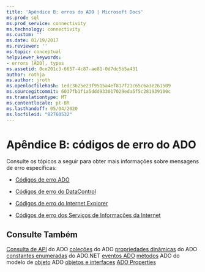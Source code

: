 ```yaml
---
title: 'Apêndice B: erros do ADO | Microsoft Docs'
ms.prod: sql
ms.prod_service: connectivity
ms.technology: connectivity
ms.custom: ''
ms.date: 01/19/2017
ms.reviewer: ''
ms.topic: conceptual
helpviewer_keywords:
- errors [ADO], types
ms.assetid: 0ce201c3-6657-4c87-ae81-0d7dc5b5a431
author: rothja
ms.author: jroth
ms.openlocfilehash: 1edc3625e23f9515a4ef817f21c65c6a3e261509
ms.sourcegitcommit: 6037fb1f1a5ddd933017029eda5f5c281939100c
ms.translationtype: MT
ms.contentlocale: pt-BR
ms.lasthandoff: 05/04/2020
ms.locfileid: "82760532"
---
```

# <a name="appendix-b-ado-error-codes"></a>Apêndice B: códigos de erro do ADO
Consulte os tópicos a seguir para obter mais informações sobre mensagens de erro específicas:

-   [Códigos de erro ADO](../../../ado/guide/appendixes/ado-error-codes.md)

-   [Códigos de erro do DataControl](../../../ado/guide/appendixes/datacontrol-error-codes.md)

-   [Códigos de erro do Internet Explorer](../../../ado/guide/appendixes/internet-explorer-error-codes.md)

-   [Códigos de erro dos Serviços de Informações da Internet](../../../ado/guide/appendixes/internet-information-services-error-codes.md)

## <a name="see-also"></a>Consulte Também
 [Consulta de API](../../../ado/reference/ado-api/ado-api-reference.md) do ADO [coleções](../../../ado/reference/ado-api/ado-collections.md) do ADO [propriedades dinâmicas](../../../ado/reference/ado-api/ado-dynamic-properties.md) do ADO [constantes enumeradas](../../../ado/reference/ado-api/ado-enumerated-constants.md) do ADO.NET [eventos ADO](../../../ado/reference/ado-api/ado-events.md) [métodos](../../../ado/reference/ado-api/ado-methods.md) ADO do modelo de [objeto](../../../ado/reference/ado-api/ado-object-model.md) ADO [objetos e interfaces](../../../ado/reference/ado-api/ado-objects-and-interfaces.md) [ADO Properties](../../../ado/reference/ado-api/ado-properties.md)
